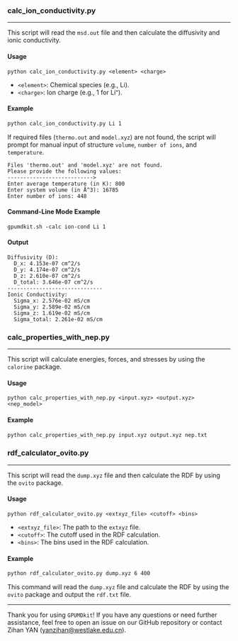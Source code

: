 ### calc_ion_conductivity.py

---

This script will read the `msd.out` file and then calculate the diffusivity and ionic conductivity.

#### Usage

```
python calc_ion_conductivity.py <element> <charge>
```

- `<element>`: Chemical species (e.g., Li).
- `<charge>`: Ion charge (e.g., 1 for Li⁺).

#### Example

```sh
python calc_ion_conductivity.py Li 1
```

If required files (`thermo.out` and `model.xyz`) are not found, the script will prompt for manual input of structure `volume`, `number of ions`, and `temperature`.

```
Files 'thermo.out' and 'model.xyz' are not found.
Please provide the following values:
--------------------------->
Enter average temperature (in K): 800
Enter system volume (in Å^3): 16785
Enter number of ions: 448
```

#### Command-Line Mode Example

```
gpumdkit.sh -calc ion-cond Li 1
```

#### Output

```
Diffusivity (D):
  D_x: 4.153e-07 cm^2/s
  D_y: 4.174e-07 cm^2/s
  D_z: 2.610e-07 cm^2/s
  D_total: 3.646e-07 cm^2/s
------------------------------
Ionic Conductivity:
  Sigma_x: 2.576e-02 mS/cm
  Sigma_y: 2.589e-02 mS/cm
  Sigma_z: 1.619e-02 mS/cm
  Sigma_total: 2.261e-02 mS/cm
```

### calc_properties_with_nep.py

---

This script will calculate energies, forces, and stresses by using the `calorine` package.

#### Usage

```
python calc_properties_with_nep.py <input.xyz> <output.xyz> <nep_model>
```

#### Example

```sh
python calc_properties_with_nep.py input.xyz output.xyz nep.txt
```

### rdf_calculator_ovito.py

---

This script will read the `dump.xyz` file and then calculate the RDF by using the `ovito` package.

#### Usage

```
python rdf_calculator_ovito.py <extxyz_file> <cutoff> <bins>
```

- `<extxyz_file>`: The path to the `extxyz` file.
- `<cutoff>`: The cutoff used in the RDF calculation.
- `<bins>`: The bins used in the RDF calculation.

#### Example

```sh
python rdf_calculator_ovito.py dump.xyz 6 400
```

This command will read the `dump.xyz` file and calculate the RDF by using the `ovito` package and output the `rdf.txt` file.



---

Thank you for using `GPUMDkit`! If you have any questions or need further assistance, feel free to open an issue on our GitHub repository or contact Zihan YAN (yanzihan@westlake.edu.cn).
